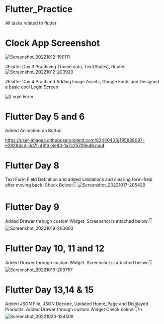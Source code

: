 # Flutter_Practice
 All tasks related to flutter
 
# Clock App Screenshot
![Screenshot_20221012-190111](https://user-images.githubusercontent.com/82440403/195364642-b8b0c116-f392-4036-9bac-06de8aa55ca2.png)

#Flutter Day 3
Practicing Theme data, Text(Styles), Routes..
![Screenshot_20221012-203920](https://user-images.githubusercontent.com/82440403/195393339-43ae3d5d-16b8-4e7b-8794-a778ed77d7e5.png)

#Flutter Day 4
Practiced Adding Image Assets, Google Fonts and Designed a basic cool Login Screen

![Login Form](https://user-images.githubusercontent.com/82440403/195641271-d24ca7fa-ffeb-424c-9405-c60852e9b6e9.jpg)

# Flutter Day 5 and 6
Added Animation on Button

https://user-images.githubusercontent.com/82440403/195889087-e28264cd-3d7f-46fd-8e43-1a7c25708e46.mp4

# Flutter Day 8
Text Form Field Definition and added validations and clearing form-field after moving back.
Check Below:👇
![Screenshot_20221017-205429](https://user-images.githubusercontent.com/82440403/196740636-44b42a3d-8f30-4b6b-96bf-fff2d26bda40.png)

# Flutter Day 9  
Added Drawer through custom Widget.
Screenshot is attached below:👇
![Screenshot_20221019-203803](https://user-images.githubusercontent.com/82440403/196740050-510adf87-397f-4b31-bb03-47a5b1d0e8ea.png)

# Flutter Day 10, 11 and 12
Added Drawer through custom Widget.
Screenshot is attached below:👇
![Screenshot_20221019-203757](https://user-images.githubusercontent.com/82440403/196740855-9b143170-3cce-4d66-9279-bf2ef845284a.png)

# Flutter Day 13,14 & 15
Added JSON File, JSON Decode, Updated Home_Page and Displayed Products. Added Drawer through custom Widget
Check below:👇\n
![Screenshot_20221020-134509](https://user-images.githubusercontent.com/82440403/196903149-a5d8ecc4-183e-40f5-8e29-b5080b138a55.png)



